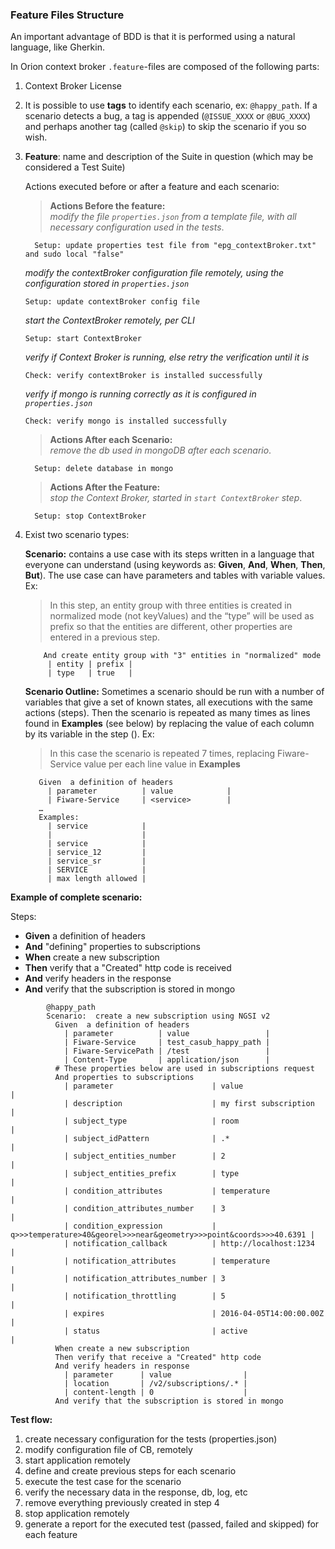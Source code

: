### Feature Files Structure

An important advantage of BDD is that it is performed using a natural language, like Gherkin.

In Orion context broker `.feature`-files are composed of the following parts:

1.	Context Broker License
2.  It is possible to use **tags** to identify each scenario, ex: `@happy_path`. If a scenario detects a bug, a tag is appended (`@ISSUE_XXXX` or `@BUG_XXXX`) and perhaps another tag (called `@skip`) to skip the scenario if you so wish.
3.	**Feature**: name and description of the Suite in question (which may be considered a Test Suite)
    
    Actions executed before or after a feature and each scenario:  
    >**Actions Before the feature:**   
    *modify the file `properties.json` from a template file, with all necessary configuration used in the tests*.
    ```
      Setup: update properties test file from "epg_contextBroker.txt" and sudo local "false"
    ```  
    *modify the contextBroker configuration file remotely, using the configuration stored in `properties.json`* 
    ```
    Setup: update contextBroker config file
    ```
    *start the ContextBroker remotely, per CLI*
    ```
    Setup: start ContextBroker
    ```
    *verify if Context Broker is running, else retry the verification until it is*
    ```
    Check: verify contextBroker is installed successfully
    ```
    *verify if mongo is running correctly as it is configured in `properties.json`*
    ```
    Check: verify mongo is installed successfully
    ```

    >**Actions After each Scenario:**   
    *remove the db used in mongoDB after each scenario*.
    ```
      Setup: delete database in mongo
    ``` 
   
    >**Actions After the Feature:**   
    *stop the Context Broker, started in `start ContextBroker` step*.
    ```
      Setup: stop ContextBroker
    ``` 
          
4.	Exist two scenario types:
    
    **Scenario:** contains a use case with its steps written in a language that everyone can understand (using keywords as: **Given**, **And**, **When**, **Then**, **But**). The use case can have parameters and tables with variable values. Ex:
    > In this step, an entity group with three entities is created in normalized mode (not keyValues) and the “type” will be used as prefix so that the entities are different, other properties are entered in a previous step.
    ```
        And create entity group with "3" entities in "normalized" mode
         | entity | prefix |
         | type   | true   |
    ```
    
    **Scenario Outline:** Sometimes a scenario should be run with a number of variables that give a set of known states, all executions with the same actions (steps). Then the scenario is repeated as many times as lines found in  **Examples** (see below) by replacing the value of each column by its variable in the step (<service>). Ex:   
    > In this case the scenario is repeated 7 times, replacing Fiware-Service value per each line value in **Examples**
     ```
        Given  a definition of headers
          | parameter          | value            |
          | Fiware-Service     | <service>        |
        …
        Examples:
          | service            |
          |                    |
          | service            |
          | service_12         |
          | service_sr         |
          | SERVICE            |
          | max length allowed |
    ```
    
**Example of complete scenario:**
    
Steps:
- **Given** a definition of headers 
- **And**   "defining" properties to subscriptions
- **When**  create a new subscription 
- **Then**  verify that a "Created" http code is received
- **And**   verify headers in the response
- **And**   verify that the subscription is stored in mongo
```
        @happy_path
        Scenario:  create a new subscription using NGSI v2
          Given  a definition of headers
            | parameter          | value                 |
            | Fiware-Service     | test_casub_happy_path |
            | Fiware-ServicePath | /test                 |
            | Content-Type       | application/json      |
          # These properties below are used in subscriptions request
          And properties to subscriptions
            | parameter                      | value                                                              |
            | description                    | my first subscription                                              |
            | subject_type                   | room                                                               |
            | subject_idPattern              | .*                                                                 |
            | subject_entities_number        | 2                                                                  |
            | subject_entities_prefix        | type                                                               |
            | condition_attributes           | temperature                                                        |
            | condition_attributes_number    | 3                                                                  |
            | condition_expression           | q>>>temperature>40&georel>>>near&geometry>>>point&coords>>>40.6391 |
            | notification_callback          | http://localhost:1234                                              |
            | notification_attributes        | temperature                                                        |
            | notification_attributes_number | 3                                                                  |
            | notification_throttling        | 5                                                                  |
            | expires                        | 2016-04-05T14:00:00.00Z                                            |
            | status                         | active                                                             |
          When create a new subscription
          Then verify that receive a "Created" http code
          And verify headers in response
            | parameter      | value                |
            | location       | /v2/subscriptions/.* |
            | content-length | 0                    |
          And verify that the subscription is stored in mongo
```
    
 **Test flow:**

 1. create necessary configuration for the tests (properties.json)
 2. modify configuration file of CB, remotely
 3. start application remotely
 4. define and create previous steps for each scenario
 5. execute the test case for the scenario
 6. verify the necessary data in the response, db, log, etc
 7. remove everything previously created in step 4
 8. stop application remotely
 9. generate a report for the executed test (passed, failed and skipped) for each feature
